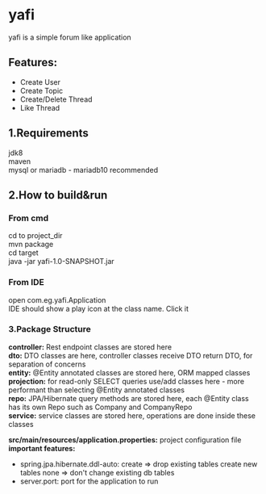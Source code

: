 # yafi

yafi is a simple forum like application  

## Features:
* Create User  
* Create Topic  
* Create/Delete Thread  
* Like Thread

## 1.Requirements

jdk8  
maven  
mysql or mariadb - mariadb10 recommended

## 2.How to build&run

### From cmd
cd to project_dir  
mvn package  
cd target  
java -jar yafi-1.0-SNAPSHOT.jar  

### From IDE

open com.eg.yafi.Application  
IDE should show a play icon at the class name. Click it

### 3.Package Structure

**controller:** Rest endpoint classes are stored here  
**dto:** DTO classes are here, controller classes receive DTO return DTO, for separation of concerns  
**entity:** @Entity annotated classes are stored here, ORM mapped classes  
**projection:** for read-only SELECT queries use/add classes here - more performant than selecting @Entity annotated classes  
**repo:** JPA/Hibernate query methods are stored here, each @Entity class has its own Repo such as Company and CompanyRepo  
**service:** service classes are stored here, operations are done inside these classes  

**src/main/resources/application.properties:** project configuration file  
**important features:**  
* spring.jpa.hibernate.ddl-auto: create => drop existing tables create new tables none => don't change existing db tables
* server.port: port for the application to run
